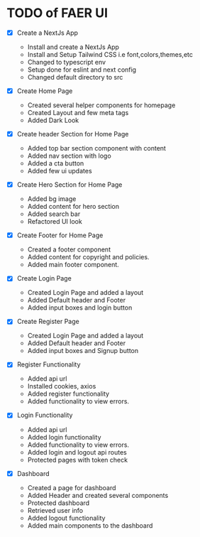 # TODO of FAER UI

- [x] Create a NextJs App
  - Install and create a NextJs App
  - Install and Setup Tailwind CSS i.e font,colors,themes,etc
  - Changed to typescript env
  - Setup done for eslint and next config
  - Changed default directory to src

- [x] Create Home Page
  - Created several helper components for homepage
  - Created Layout and few meta tags
  - Added Dark Look

- [x] Create header Section for Home Page
  - Added top bar section component with content
  - Added nav section with logo
  - Added a cta button
  - Added few ui updates

- [x] Create Hero Section for Home Page
  - Added bg image
  - Added content for hero section
  - Added search bar
  - Refactored UI look

- [x] Create Footer for Home Page
  - Created a footer component
  - Added content for copyright and policies.
  - Added main footer component.

- [x] Create Login Page
  - Created Login Page and added a layout
  - Added Default header and Footer
  - Added input boxes and login button

- [x] Create Register Page
  - Created Login Page and added a layout
  - Added Default header and Footer
  - Added input boxes and Signup button

- [X] Register Functionality
  - Added api url
  - Installed cookies, axios
  - Added register functionality
  - Added functionality to view errors.

- [X] Login Functionality
  - Added api url
  - Added login functionality
  - Added functionality to view errors.
  - Added login and logout api routes
  - Protected pages with token check

- [X] Dashboard
  - Created a page for dashboard
  - Added Header and created several components
  - Protected dashboard
  - Retrieved user info
  - Added logout functionality
  - Added main components to the dashboard